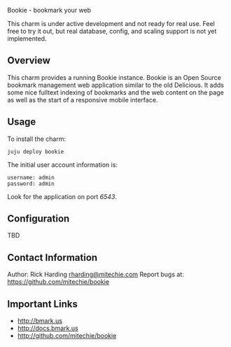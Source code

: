 Bookie - bookmark your web

This charm is under active development and not ready for real use. Feel free
to try it out, but real database, config, and scaling support is not yet
implemented.

Overview
--------

This charm provides a running Bookie instance. Bookie is an Open Source
bookmark management web application similar to the old Delicious. It adds
some nice fulltext indexing of bookmarks and the web content on the page as
well as the start of a responsive mobile interface.


Usage
-----

To install the charm:

    juju deploy bookie


The initial user account information is:

    username: admin
    password: admin

Look for the application on port *6543*.


Configuration
-------------

TBD

Contact Information
-------------------
Author: Rick Harding <rharding@mitechie.com></rharding>
Report bugs at: https://github.com/mitechie/bookie


Important Links
---------------

- http://bmark.us
- http://docs.bmark.us
- http://github.com/mitechie/bookie
